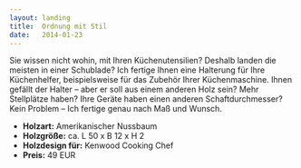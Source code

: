 ```yaml
---
layout: landing
title:  Ordnung mit Stil
date:   2014-01-23
---
```


Sie wissen nicht wohin, mit Ihren Küchenutensilien? Deshalb landen die meisten in einer Schublade? Ich fertige Ihnen eine Halterung für Ihre Küchenhelfer, beispielsweise für das Zubehör Ihrer Küchenmaschine. Ihnen gefällt der Halter – aber er soll aus einem anderen Holz sein? Mehr Stellplätze haben? Ihre Geräte haben einen anderen Schaftdurchmesser? Kein Problem – Ich fertige genau nach Maß und Wunsch. 

* **Holzart:** Amerikanischer Nussbaum
* **Holzgröße:** ca. L 50 x B 12 x H 2
* **Holzdesign für:** Kenwood Cooking Chef
* **Preis:** 49 EUR
